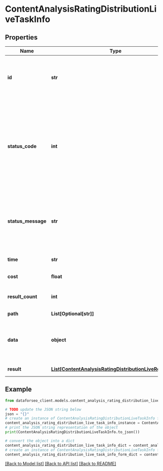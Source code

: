 # ContentAnalysisRatingDistributionLiveTaskInfo


## Properties

Name | Type | Description | Notes
------------ | ------------- | ------------- | -------------
**id** | **str** | task identifier unique task identifier in our system in the UUID format | [optional] 
**status_code** | **int** | status code of the task generated by DataForSEO, can be within the following range: 10000-60000 you can find the full list of the response codes here | [optional] 
**status_message** | **str** | informational message of the task you can find the full list of general informational messages here | [optional] 
**time** | **str** | execution time, seconds | [optional] 
**cost** | **float** | total tasks cost, USD | [optional] 
**result_count** | **int** | number of elements in the result array | [optional] 
**path** | **List[Optional[str]]** | URL path | [optional] 
**data** | **object** | contains the same parameters that you specified in the POST request | [optional] 
**result** | [**List[ContentAnalysisRatingDistributionLiveResultInfo]**](ContentAnalysisRatingDistributionLiveResultInfo.md) | array of results | [optional] 

## Example

```python
from dataforseo_client.models.content_analysis_rating_distribution_live_task_info import ContentAnalysisRatingDistributionLiveTaskInfo

# TODO update the JSON string below
json = "{}"
# create an instance of ContentAnalysisRatingDistributionLiveTaskInfo from a JSON string
content_analysis_rating_distribution_live_task_info_instance = ContentAnalysisRatingDistributionLiveTaskInfo.from_json(json)
# print the JSON string representation of the object
print(ContentAnalysisRatingDistributionLiveTaskInfo.to_json())

# convert the object into a dict
content_analysis_rating_distribution_live_task_info_dict = content_analysis_rating_distribution_live_task_info_instance.to_dict()
# create an instance of ContentAnalysisRatingDistributionLiveTaskInfo from a dict
content_analysis_rating_distribution_live_task_info_form_dict = content_analysis_rating_distribution_live_task_info.from_dict(content_analysis_rating_distribution_live_task_info_dict)
```
[[Back to Model list]](../README.md#documentation-for-models) [[Back to API list]](../README.md#documentation-for-api-endpoints) [[Back to README]](../README.md)


